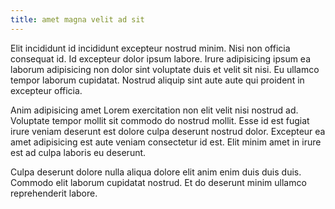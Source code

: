 ```yaml
---
title: amet magna velit ad sit
---
```


Elit incididunt id incididunt excepteur nostrud minim. Nisi non officia consequat id. Id excepteur dolor ipsum labore. Irure adipisicing ipsum ea laborum adipisicing non dolor sint voluptate duis et velit sit nisi. Eu ullamco tempor laborum cupidatat. Nostrud aliquip sint aute aute qui proident in excepteur officia.

Anim adipisicing amet Lorem exercitation non elit velit nisi nostrud ad. Voluptate tempor mollit sit commodo do nostrud mollit. Esse id est fugiat irure veniam deserunt est dolore culpa deserunt nostrud dolor. Excepteur ea amet adipisicing est aute veniam consectetur id est. Elit minim amet in irure est ad culpa laboris eu deserunt.

Culpa deserunt dolore nulla aliqua dolore elit anim enim duis duis duis. Commodo elit laborum cupidatat nostrud. Et do deserunt minim ullamco reprehenderit labore.